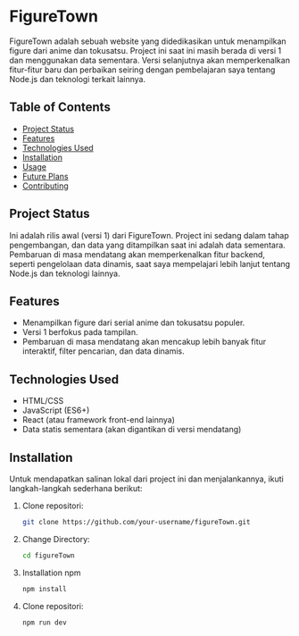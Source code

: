 # FigureTown

FigureTown adalah sebuah website yang didedikasikan untuk menampilkan figure dari anime dan tokusatsu. Project ini saat ini masih berada di versi 1 dan menggunakan data sementara. Versi selanjutnya akan memperkenalkan fitur-fitur baru dan perbaikan seiring dengan pembelajaran saya tentang Node.js dan teknologi terkait lainnya.

## Table of Contents
- [Project Status](#project-status)
- [Features](#features)
- [Technologies Used](#technologies-used)
- [Installation](#installation)
- [Usage](#usage)
- [Future Plans](#future-plans)
- [Contributing](#contributing)

## Project Status
Ini adalah rilis awal (versi 1) dari FigureTown. Project ini sedang dalam tahap pengembangan, dan data yang ditampilkan saat ini adalah data sementara. Pembaruan di masa mendatang akan memperkenalkan fitur backend, seperti pengelolaan data dinamis, saat saya mempelajari lebih lanjut tentang Node.js dan teknologi lainnya.

## Features
- Menampilkan figure dari serial anime dan tokusatsu populer.
- Versi 1 berfokus pada tampilan.
- Pembaruan di masa mendatang akan mencakup lebih banyak fitur interaktif, filter pencarian, dan data dinamis.

## Technologies Used
- HTML/CSS
- JavaScript (ES6+)
- React (atau framework front-end lainnya)
- Data statis sementara (akan digantikan di versi mendatang)

## Installation
Untuk mendapatkan salinan lokal dari project ini dan menjalankannya, ikuti langkah-langkah sederhana berikut:

1. Clone repositori:
   ```bash
   git clone https://github.com/your-username/figureTown.git
1. Change Directory:
   ```bash
   cd figureTown
1. Installation npm
   ```bash
   npm install
4. Clone repositori:
   ```bash
   npm run dev

